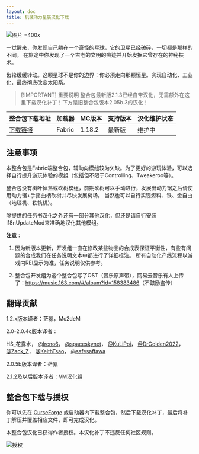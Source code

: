 ```yaml
---
layout: doc
title: 机械动力星辰汉化下载
---
```


![图片 =400x](https://media.forgecdn.net/attachments/613/543/astralpromo.png)

一觉醒来，你发现自己躺在一个奇怪的星球，它的卫星已经破碎，一切都是那样的不同。
在旅途中你发现了一个古老的文明的痕迹并开始发掘它曾存在的神秘技术。

齿轮缓缓转动。这颗星球不是你的边界：你必须走向那颗恒星。实现自动化、工业化，最终彻底改变太阳系。

> [!IMPORTANT] 重要说明
> 整合包最新版2.1.3已经自带汉化，无需额外在这里下载汉化补丁！下方是旧整合包版本2.05b.3的汉化！

<DownloadLinks :methods="[
  { id: 'lanzou', text: '下载2.05b.3汉化', icon: '/imgs/svg/lanzou.svg', link: 'https://vmhanhuazu.lanzoui.com/s/CreateAstral-vmtt-TP' },
  { id: 'bilibili', text: '专栏介绍', icon: '/imgs/svg/bilibili.svg', link: 'https://www.bilibili.com/read/cv26855184' },
  { id: 'curseforge', text: '下载i18n模组', icon: '/imgs/svg/curseforge.svg', link: 'https://www.curseforge.com/api/v1/mods/297404/files/6351071/download' },
  { id: 'lazy', text: '懒汉下载', icon: '/imgs/lazydl.png', link: 'https://vmhanhuazu.lanzoui.com/s/CreateAstral-vmtt-TP' }
]" />

| 整合包下载地址                                                          | 加载器 | MC版本 | 支持版本 | 汉化维护状态 |
| :---------------------------------------------------------------------- | :----- | :----- | :------- | :----------- |
| [下载链接](https://www.curseforge.com/minecraft/modpacks/create-astral) | Fabric | 1.18.2 | 最新版   | 维护中       |

## 注意事项

本整合包是Fabric端整合包，辅助向模组较为欠缺。为了更好的游玩体验，可以选择自行提升游玩体验的模组（包括但不限于Controlling、Tweakeroo等）。

整合包没有树叶掉落或砍树模组，前期砍树可以手动进行，发展出动力锯之后请使用动力锯+手摇曲柄砍树并尽快发展树场。
当然也可以自行实现燃料、铁、金自由（地毯机、铁轨机）。

除提供的任务书汉化之外还有一部分其他汉化，但还是请自行安装i18nUpdateMod来准确地汉化其他模组。

**注意**：

1. 因为新版本更新，开发组一直在修改某些物品的合成表保证平衡性，有些有问题的合成我们在任务说明文本中都进行了详细标注。
   所有自动化产线流程以游戏内REI显示为准，任务说明仅供参考。

2. 整合包开发组为这个整合包写了OST（音乐原声带），网易云音乐有人上传了：<https://music.163.com/#/album?id=158383486>（不鼓励盗传）

## 翻译贡献

1.2.x版本译者：茫氪，Mc2deM

2.0-2.0.4c版本译者：

HS\_花露水，
[@lrcno6](https://github.com/lrcno6)，
[@spaceskynet](https://github.com/spaceskynet)，
[@KuLiPoi](https://github.com/KuLiPoi)，
[@DrGolden2022](https://github.com/DrGolden2022)，
[@Zack_Z](https://github.com/kressety)，
[@KeithTsao](https://github.com/KeithTsao)，
[@safesaffawa](https://github.com/safesaffawa)

2.0.5b版本译者：茫氪

2.1.2及以后版本译者：VM汉化组

## 整合包下载与授权

你可以先在 [CurseForge](https://www.curseforge.com/minecraft/modpacks/create-astral) 或启动器内下载整合包，然后下载汉化补丁，最后将补丁解压并覆盖相应文件，即可完成汉化。

本整合包汉化已获得作者授权。本汉化补丁不违反任何社区规则。

![授权](/imgs/authorization/create.png)

<DocSupport />
